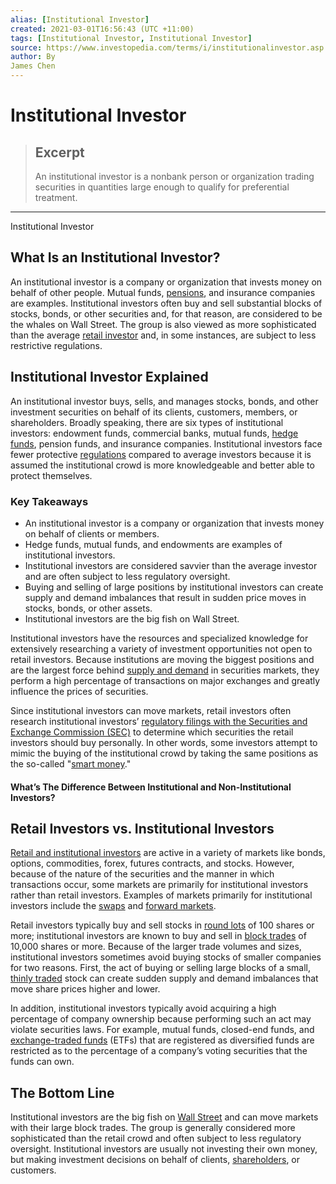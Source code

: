 ```yaml
---
alias: [Institutional Investor]
created: 2021-03-01T16:56:43 (UTC +11:00)
tags: [Institutional Investor, Institutional Investor]
source: https://www.investopedia.com/terms/i/institutionalinvestor.asp
author: By
James Chen
---
```


# Institutional Investor

> ## Excerpt
> An institutional investor is a nonbank person or organization trading securities in quantities large enough to qualify for preferential treatment.

---

Institutional Investor
## What Is an Institutional Investor?

An institutional investor is a company or organization that invests money on behalf of other people. Mutual funds, [pensions](https://www.investopedia.com/pensions-4427728), and insurance companies are examples. Institutional investors often buy and sell substantial blocks of stocks, bonds, or other securities and, for that reason, are considered to be the whales on Wall Street. The group is also viewed as more sophisticated than the average [retail investor](https://www.investopedia.com/terms/r/retailinvestor.asp) and, in some instances, are subject to less restrictive regulations.

## Institutional Investor Explained

An institutional investor buys, sells, and manages stocks, bonds, and other investment securities on behalf of its clients, customers, members, or shareholders. Broadly speaking, there are six types of institutional investors: endowment funds, commercial banks, mutual funds, [hedge funds](https://www.investopedia.com/terms/h/hedgefund.asp), pension funds, and insurance companies. Institutional investors face fewer protective [regulations](https://www.investopedia.com/terms/r/regulated-market.asp) compared to average investors because it is assumed the institutional crowd is more knowledgeable and better able to protect themselves. 

### Key Takeaways

-   An institutional investor is a company or organization that invests money on behalf of clients or members.
-   Hedge funds, mutual funds, and endowments are examples of institutional investors.
-   Institutional investors are considered savvier than the average investor and are often subject to less regulatory oversight.
-   Buying and selling of large positions by institutional investors can create supply and demand imbalances that result in sudden price moves in stocks, bonds, or other assets.
-   Institutional investors are the big fish on Wall Street.

Institutional investors have the resources and specialized knowledge for extensively researching a variety of investment opportunities not open to retail investors. Because institutions are moving the biggest positions and are the largest force behind [supply and demand](https://www.investopedia.com/articles/economics/11/intro-supply-demand.asp) in securities markets, they perform a high percentage of transactions on major exchanges and greatly influence the prices of securities.

Since institutional investors can move markets, retail investors often research institutional investors’ [regulatory filings with the Securities and Exchange Commission (SEC)](https://www.investopedia.com/articles/fundamental-analysis/08/sec-forms.asp) to determine which securities the retail investors should buy personally. In other words, some investors attempt to mimic the buying of the institutional crowd by taking the same positions as the so-called "[smart money](https://www.investopedia.com/terms/s/smart-money.asp)."

#### What’s The Difference Between Institutional and Non-Institutional Investors?

## Retail Investors vs. Institutional Investors

[Retail and institutional investors](https://www.investopedia.com/ask/answers/06/institutionalinvestor.asp) are active in a variety of markets like bonds, options, commodities, forex, futures contracts, and stocks. However, because of the nature of the securities and the manner in which transactions occur, some markets are primarily for institutional investors rather than retail investors. Examples of markets primarily for institutional investors include the [swaps](https://www.investopedia.com/terms/s/swap.asp) and [forward markets](https://www.investopedia.com/terms/f/forwardmarket.asp). 

Retail investors typically buy and sell stocks in [round lots](https://www.investopedia.com/terms/r/roundlot.asp) of 100 shares or more; institutional investors are known to buy and sell in [block trades](https://www.investopedia.com/terms/b/blocktrade.asp) of 10,000 shares or more. Because of the larger trade volumes and sizes, institutional investors sometimes avoid buying stocks of smaller companies for two reasons. First, the act of buying or selling large blocks of a small, [thinly traded](https://www.investopedia.com/terms/t/thinly-traded.asp) stock can create sudden supply and demand imbalances that move share prices higher and lower.

In addition, institutional investors typically avoid acquiring a high percentage of company ownership because performing such an act may violate securities laws. For example, mutual funds, closed-end funds, and [exchange-traded funds](https://www.investopedia.com/terms/e/etf.asp) (ETFs) that are registered as diversified funds are restricted as to the percentage of a company’s voting securities that the funds can own.

## The Bottom Line

Institutional investors are the big fish on [Wall Street](https://www.investopedia.com/terms/w/wallstreet.asp) and can move markets with their large block trades. The group is generally considered more sophisticated than the retail crowd and often subject to less regulatory oversight. Institutional investors are usually not investing their own money, but making investment decisions on behalf of clients, [shareholders](https://www.investopedia.com/terms/s/shareholder.asp), or customers.
